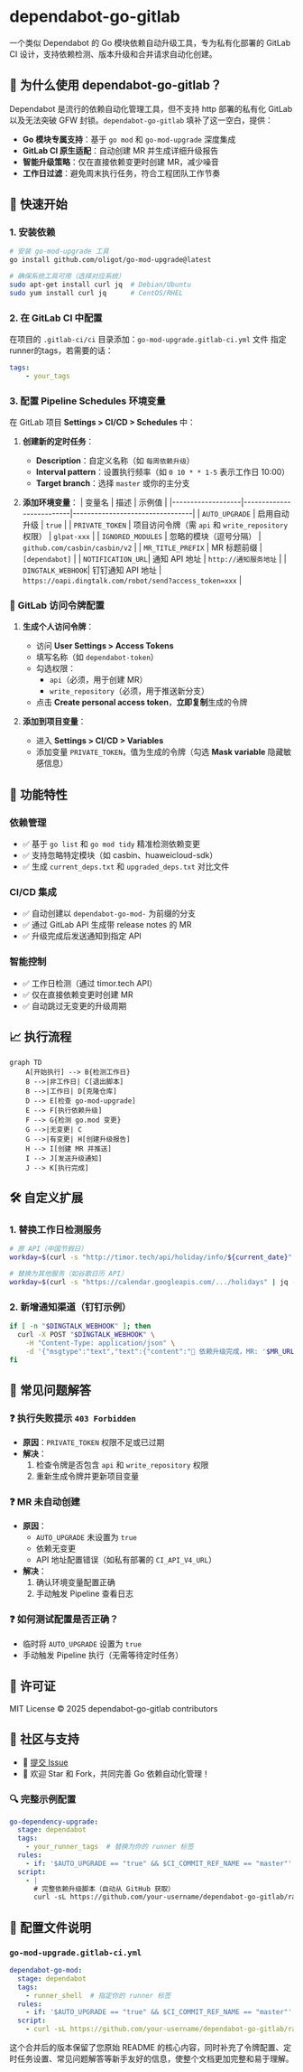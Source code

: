 # dependabot-go-gitlab

一个类似 Dependabot 的 Go 模块依赖自动升级工具，专为私有化部署的 GitLab CI 设计，支持依赖检测、版本升级和合并请求自动化创建。

## 🤖 为什么使用 dependabot-go-gitlab？

Dependabot 是流行的依赖自动化管理工具，但不支持 http 部署的私有化 GitLab 以及无法突破 GFW 封锁。`dependabot-go-gitlab` 填补了这一空白，提供：

- **Go 模块专属支持**：基于 `go mod` 和 `go-mod-upgrade` 深度集成
- **GitLab CI 原生适配**：自动创建 MR 并生成详细升级报告
- **智能升级策略**：仅在直接依赖变更时创建 MR，减少噪音
- **工作日过滤**：避免周末执行任务，符合工程团队工作节奏

## 🚀 快速开始

### 1. 安装依赖

```bash
# 安装 go-mod-upgrade 工具
go install github.com/oligot/go-mod-upgrade@latest

# 确保系统工具可用（选择对应系统）
sudo apt-get install curl jq  # Debian/Ubuntu
sudo yum install curl jq      # CentOS/RHEL
```

### 2. 在 GitLab CI 中配置

在项目的 `.gitlab-ci/ci` 目录添加：`go-mod-upgrade.gitlab-ci.yml` 文件
指定runner的tags，若需要的话：

```yaml
tags:
    - your_tags
```

### 3. 配置 Pipeline Schedules 环境变量

在 GitLab 项目 **Settings > CI/CD > Schedules** 中：
1. **创建新的定时任务**：
   - **Description**：自定义名称（如 `每周依赖升级`）
   - **Interval pattern**：设置执行频率（如 `0 10 * * 1-5` 表示工作日 10:00）
   - **Target branch**：选择 `master` 或你的主分支

2. **添加环境变量**：
   | 变量名            | 描述                     | 示例值                          |
   |-------------------|--------------------------|---------------------------------|
   | `AUTO_UPGRADE`    | 启用自动升级             | `true`                          |
   | `PRIVATE_TOKEN`   | 项目访问令牌（需 `api` 和 `write_repository` 权限） | `glpat-xxx`                     |
   | `IGNORED_MODULES` | 忽略的模块（逗号分隔）   | `github.com/casbin/casbin/v2`   |
   | `MR_TITLE_PREFIX` | MR 标题前缀              | `[dependabot]`                  |
   | `NOTIFICATION_URL`| 通知 API 地址            | `http://通知服务地址`           |
   | `DINGTALK_WEBHOOK`| 钉钉通知 API 地址         | `https://oapi.dingtalk.com/robot/send?access_token=xxx` |

### 🔐 **GitLab 访问令牌配置**
1. **生成个人访问令牌**：
   - 访问 **User Settings > Access Tokens**
   - 填写名称（如 `dependabot-token`）
   - 勾选权限：
     - `api`（必须，用于创建 MR）
     - `write_repository`（必须，用于推送新分支）
   - 点击 **Create personal access token**，**立即复制**生成的令牌

2. **添加到项目变量**：
   - 进入 **Settings > CI/CD > Variables**
   - 添加变量 `PRIVATE_TOKEN`，值为生成的令牌（勾选 **Mask variable** 隐藏敏感信息）


## 🧰 功能特性

### 依赖管理
- ✅ 基于 `go list` 和 `go mod tidy` 精准检测依赖变更
- ✅ 支持忽略特定模块（如 casbin、huaweicloud-sdk）
- ✅ 生成 `current_deps.txt` 和 `upgraded_deps.txt` 对比文件

### CI/CD 集成
- ✅ 自动创建以 `dependabot-go-mod-` 为前缀的分支
- ✅ 通过 GitLab API 生成带 release notes 的 MR
- ✅ 升级完成后发送通知到指定 API

### 智能控制
- ✅ 工作日检测（通过 timor.tech API）
- ✅ 仅在直接依赖变更时创建 MR
- ✅ 自动跳过无变更的升级周期


## 📈 执行流程

```mermaid
graph TD
    A[开始执行] --> B{检测工作日}
    B -->|非工作日| C[退出脚本]
    B -->|工作日| D[克隆仓库]
    D --> E[检查 go-mod-upgrade]
    E --> F[执行依赖升级]
    F --> G{检测 go.mod 变更}
    G -->|无变更| C
    G -->|有变更| H[创建升级报告]
    H --> I[创建 MR 并推送]
    I --> J[发送升级通知]
    J --> K[执行完成]
```


## 🛠️ 自定义扩展

### 1. 替换工作日检测服务
```bash
# 原 API（中国节假日）
workday=$(curl -s "http://timor.tech/api/holiday/info/${current_date}" | jq -r '.type.type')

# 替换为其他服务（如谷歌日历 API）
workday=$(curl -s "https://calendar.googleapis.com/.../holidays" | jq -r '.status')
```

### 2. 新增通知渠道（钉钉示例）
```bash
if [ -n "$DINGTALK_WEBHOOK" ]; then  
  curl -X POST "$DINGTALK_WEBHOOK" \
    -H "Content-Type: application/json" \
    -d '{"msgtype":"text","text":{"content":"🚀 依赖升级完成，MR: '$MR_URL'"}}'  
fi
```


## 🚧 **常见问题解答**

### ❓ **执行失败提示 `403 Forbidden`**
- **原因**：`PRIVATE_TOKEN` 权限不足或已过期
- **解决**：
  1. 检查令牌是否包含 `api` 和 `write_repository` 权限
  2. 重新生成令牌并更新项目变量

### ❓ **MR 未自动创建**
- **原因**：
  - `AUTO_UPGRADE` 未设置为 `true`
  - 依赖无变更
  - API 地址配置错误（如私有部署的 `CI_API_V4_URL`）
- **解决**：
  1. 确认环境变量配置正确
  2. 手动触发 Pipeline 查看日志

### ❓ **如何测试配置是否正确？**
- 临时将 `AUTO_UPGRADE` 设置为 `true`
- 手动触发 Pipeline 执行（无需等待定时任务）


## 📄 许可证
MIT License © 2025 dependabot-go-gitlab contributors

## 👥 社区与支持
- 🐛 [提交 Issue](https://github.com/your-username/dependabot-go-gitlab/issues)
- 🌟 欢迎 Star 和 Fork，共同完善 Go 依赖自动化管理！


### 🔍 **完整示例配置**
```yaml
go-dependency-upgrade:
  stage: dependabot
  tags:
    - your_runner_tags  # 替换为你的 runner 标签
  rules:
    - if: '$AUTO_UPGRADE == "true" && $CI_COMMIT_REF_NAME == "master"'
  script:
    - |
      # 完整依赖升级脚本（自动从 GitHub 获取）
      curl -sL https://github.com/your-username/dependabot-go-gitlab/raw/main/dependabot-go-mod.sh | bash
```


## 🔧 **配置文件说明**
### `go-mod-upgrade.gitlab-ci.yml`
```yaml
dependabot-go-mod:
  stage: dependabot
  tags:
    - runner_shell  # 指定你的 runner 标签
  rules:
    - if: '$AUTO_UPGRADE == "true" && $CI_COMMIT_REF_NAME == "master"'
  script:
    - curl -sL https://github.com/your-username/dependabot-go-gitlab/raw/main/dependabot-go-mod.sh | bash
```


这个合并后的版本保留了您原始 README 的核心内容，同时补充了令牌配置、定时任务设置、常见问题解答等新手友好的信息，使整个文档更加完整和易于理解。
